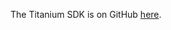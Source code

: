 The Titanium SDK is on GitHub [here](https://github.com/dreamfactorysoftware/titanium-dreamfactory).

